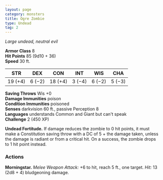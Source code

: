 ```yaml
---
layout: page
category: monsters
title: Ogre Zombie
type: Undead
tag: 2
---
```

_Large undead, neutral evil_

**Armor Class** 8    
**Hit Points** 85 (9d10 + 36)    
**Speed** 30 ft. 

| STR     | DEX     | CON     | INT     | WIS     | CHA     |
|---------|---------|---------|---------|---------|---------|
| 19 (+4) | 6 (−2)  | 18 (+4) | 3 (−4)  | 6 (−2)  | 5 (−3)  |

**Saving Throws** Wis +0    
**Damage Immunities** poison    
**Condition Immunities** poisoned    
**Senses** darkvision 60 ft., passive Perception 8    
**Languages** understands Common and Giant but can't speak    
**Challenge** 2 (450 XP) 

**Undead Fortitude.** If damage reduces the zombie to 0 hit points, it must make a Constitution saving throw with a DC of 5 + the damage taken, unless the damage is radiant or from a critical hit. On a success, the zombie drops to 1 hit point instead. 

### Actions 
**Morningstar.** _Melee Weapon Attack:_ +6 to hit, reach 5 ft., one target. _Hit:_ 13 (2d8 + 4) bludgeoning damage.
